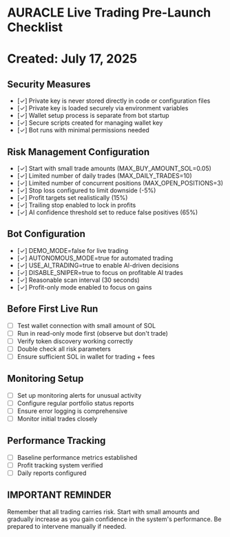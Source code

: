 # AURACLE Live Trading Pre-Launch Checklist
# Created: July 17, 2025

## Security Measures
- [✓] Private key is never stored directly in code or configuration files
- [✓] Private key is loaded securely via environment variables 
- [✓] Wallet setup process is separate from bot startup
- [✓] Secure scripts created for managing wallet key
- [✓] Bot runs with minimal permissions needed

## Risk Management Configuration
- [✓] Start with small trade amounts (MAX_BUY_AMOUNT_SOL=0.05)
- [✓] Limited number of daily trades (MAX_DAILY_TRADES=10)
- [✓] Limited number of concurrent positions (MAX_OPEN_POSITIONS=3)
- [✓] Stop loss configured to limit downside (-5%)
- [✓] Profit targets set realistically (15%)
- [✓] Trailing stop enabled to lock in profits
- [✓] AI confidence threshold set to reduce false positives (65%)

## Bot Configuration
- [✓] DEMO_MODE=false for live trading
- [✓] AUTONOMOUS_MODE=true for automated trading
- [✓] USE_AI_TRADING=true to enable AI-driven decisions
- [✓] DISABLE_SNIPER=true to focus on profitable AI trades
- [✓] Reasonable scan interval (30 seconds)
- [✓] Profit-only mode enabled to focus on gains

## Before First Live Run
- [ ] Test wallet connection with small amount of SOL
- [ ] Run in read-only mode first (observe but don't trade)
- [ ] Verify token discovery working correctly
- [ ] Double check all risk parameters
- [ ] Ensure sufficient SOL in wallet for trading + fees

## Monitoring Setup
- [ ] Set up monitoring alerts for unusual activity
- [ ] Configure regular portfolio status reports
- [ ] Ensure error logging is comprehensive
- [ ] Monitor initial trades closely

## Performance Tracking
- [ ] Baseline performance metrics established
- [ ] Profit tracking system verified
- [ ] Daily reports configured

## IMPORTANT REMINDER
Remember that all trading carries risk. Start with small amounts and gradually 
increase as you gain confidence in the system's performance. Be prepared to 
intervene manually if needed.
